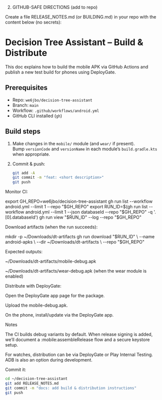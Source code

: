 2) GITHUB-SAFE DIRECTIONS (add to repo)

Create a file RELEASE_NOTES.md (or BUILDING.md) in your repo with the content below (no secrets):

# Decision Tree Assistant – Build & Distribute

This doc explains how to build the mobile APK via GitHub Actions and publish a new test build for phones using DeployGate.

## Prerequisites
- Repo: `we6jbo/decision-tree-assistant`
- Branch: `main`
- Workflow: `.github/workflows/android.yml`
- GitHub CLI installed (`gh`)

## Build steps

1. Make changes in the `mobile/` module (and `wear/` if present).  
   Bump `versionCode` and `versionName` in each module’s `build.gradle.kts` when appropriate.

2. Commit & push:
   ```bash
   git add -A
   git commit -m "feat: <short description>"
   git push


Monitor CI:

export GH_REPO=we6jbo/decision-tree-assistant
gh run list --workflow android.yml --limit 1 --repo "$GH_REPO"
export RUN_ID=$(gh run list --workflow android.yml --limit 1 --json databaseId --repo "$GH_REPO" -q '.[0].databaseId')
gh run view "$RUN_ID" --log --repo "$GH_REPO"


Download artifacts (when the run succeeds):

mkdir -p ~/Downloads/dt-artifacts
gh run download "$RUN_ID" \
  --name android-apks \
  --dir ~/Downloads/dt-artifacts \
  --repo "$GH_REPO"


Expected outputs:

~/Downloads/dt-artifacts/mobile-debug.apk

~/Downloads/dt-artifacts/wear-debug.apk (when the wear module is enabled)

Distribute with DeployGate:

Open the DeployGate app page for the package.

Upload the mobile-debug.apk.

On the phone, install/update via the DeployGate app.

Notes

The CI builds debug variants by default. When release signing is added, we’ll document a :mobile:assembleRelease flow and a secure keystore setup.

For watches, distribution can be via DeployGate or Play Internal Testing. ADB is also an option during development.


Commit it:
```bash
cd ~/decision-tree-assistant
git add RELEASE_NOTES.md
git commit -m "docs: add build & distribution instructions"
git push
